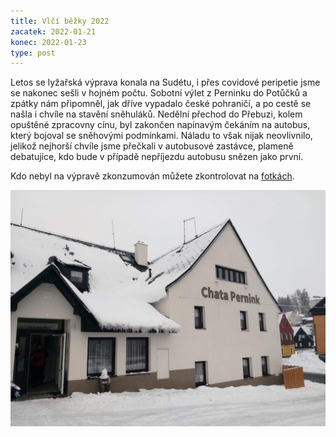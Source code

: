 ```yaml
---
title: Vlčí běžky 2022
zacatek: 2022-01-21
konec: 2022-01-23
type: post
---
```

Letos se lyžařská výprava konala na Sudétu, i přes covidové peripetie jsme se nakonec sešli v hojném počtu. Sobotní výlet z Perninku do Potůčků a zpátky nám připomněl, jak dříve vypadalo české pohraničí, a po cestě se našla i chvíle na stavění sněhuláků. Nedělní přechod do Přebuzi, kolem opuštěné zpracovny cínu, byl zakončen napínavým čekáním na autobus, který bojoval se sněhovými podmínkami. Náladu to však nijak neovlivnilo, jelikož nejhorší chvíle jsme přečkali v autobusové zastávce, plameně debatujíce, kdo bude v případě nepříjezdu autobusu snězen jako první.

Kdo nebyl na výpravě zkonzumován můžete zkontrolovat na [fotkách](https://eu.zonerama.com/vlci-keblany/1303470?secret=R29V8G02MMYv0gPl94klH1g49&count=46).

![](img_20220123_100902.jpg)